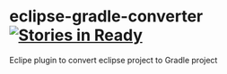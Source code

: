 # eclipse-gradle-converter [![Stories in Ready](https://badge.waffle.io/anbestephen/eclipse-gradle-converter.svg?label=ready&title=Ready)](http://waffle.io/anbestephen/eclipse-gradle-converter)

Eclipe plugin to convert eclipse project to Gradle project  
